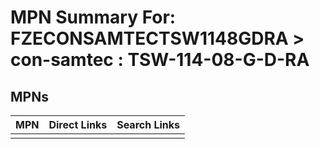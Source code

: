 



# MPN Summary For: FZECONSAMTECTSW1148GDRA > con-samtec : TSW-114-08-G-D-RA

## MPNs
  

|MPN|Direct Links|Search Links|
| :--- | :--- | :--- |
||||
